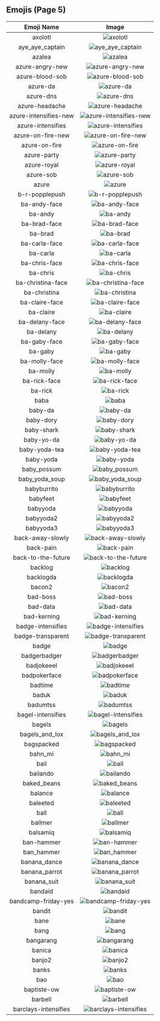 
  ## Emojis (Page 5)
  |Emoji Name|Image|
  | :-: | :-: |
  |axolotl| ![axolotl](/emojis/hashicorp/axolotl.png)|
  |aye_aye_captain| ![aye_aye_captain](/emojis/hashicorp/aye_aye_captain.jpg)|
  |azalea| ![azalea](/emojis/hashicorp/azalea.png)|
  |azure-angry-new| ![azure-angry-new](/emojis/hashicorp/azure-angry-new.gif)|
  |azure-blood-sob| ![azure-blood-sob](/emojis/hashicorp/azure-blood-sob.png)|
  |azure-da| ![azure-da](/emojis/hashicorp/azure-da.png)|
  |azure-dns| ![azure-dns](/emojis/hashicorp/azure-dns.png)|
  |azure-headache| ![azure-headache](/emojis/hashicorp/azure-headache.png)|
  |azure-intensifies-new| ![azure-intensifies-new](/emojis/hashicorp/azure-intensifies-new.gif)|
  |azure-intensifies| ![azure-intensifies](/emojis/hashicorp/azure-intensifies.gif)|
  |azure-on-fire-new| ![azure-on-fire-new](/emojis/hashicorp/azure-on-fire-new.gif)|
  |azure-on-fire| ![azure-on-fire](/emojis/hashicorp/azure-on-fire.gif)|
  |azure-party| ![azure-party](/emojis/hashicorp/azure-party.gif)|
  |azure-royal| ![azure-royal](/emojis/hashicorp/azure-royal.png)|
  |azure-sob| ![azure-sob](/emojis/hashicorp/azure-sob.png)|
  |azure| ![azure](/emojis/hashicorp/azure.png)|
  |b-r-popplepush| ![b-r-popplepush](/emojis/hashicorp/b-r-popplepush.png)|
  |ba-andy-face| ![ba-andy-face](/emojis/hashicorp/ba-andy-face.png)|
  |ba-andy| ![ba-andy](/emojis/hashicorp/ba-andy.png)|
  |ba-brad-face| ![ba-brad-face](/emojis/hashicorp/ba-brad-face.png)|
  |ba-brad| ![ba-brad](/emojis/hashicorp/ba-brad.png)|
  |ba-carla-face| ![ba-carla-face](/emojis/hashicorp/ba-carla-face.png)|
  |ba-carla| ![ba-carla](/emojis/hashicorp/ba-carla.png)|
  |ba-chris-face| ![ba-chris-face](/emojis/hashicorp/ba-chris-face.png)|
  |ba-chris| ![ba-chris](/emojis/hashicorp/ba-chris.png)|
  |ba-christina-face| ![ba-christina-face](/emojis/hashicorp/ba-christina-face.png)|
  |ba-christina| ![ba-christina](/emojis/hashicorp/ba-christina.png)|
  |ba-claire-face| ![ba-claire-face](/emojis/hashicorp/ba-claire-face.png)|
  |ba-claire| ![ba-claire](/emojis/hashicorp/ba-claire.png)|
  |ba-delany-face| ![ba-delany-face](/emojis/hashicorp/ba-delany-face.png)|
  |ba-delany| ![ba-delany](/emojis/hashicorp/ba-delany.png)|
  |ba-gaby-face| ![ba-gaby-face](/emojis/hashicorp/ba-gaby-face.png)|
  |ba-gaby| ![ba-gaby](/emojis/hashicorp/ba-gaby.png)|
  |ba-molly-face| ![ba-molly-face](/emojis/hashicorp/ba-molly-face.png)|
  |ba-molly| ![ba-molly](/emojis/hashicorp/ba-molly.png)|
  |ba-rick-face| ![ba-rick-face](/emojis/hashicorp/ba-rick-face.png)|
  |ba-rick| ![ba-rick](/emojis/hashicorp/ba-rick.png)|
  |baba| ![baba](/emojis/hashicorp/baba.png)|
  |baby-da| ![baby-da](/emojis/hashicorp/baby-da.png)|
  |baby-dory| ![baby-dory](/emojis/hashicorp/baby-dory.png)|
  |baby-shark| ![baby-shark](/emojis/hashicorp/baby-shark.png)|
  |baby-yo-da| ![baby-yo-da](/emojis/hashicorp/baby-yo-da.png)|
  |baby-yoda-tea| ![baby-yoda-tea](/emojis/hashicorp/baby-yoda-tea.png)|
  |baby-yoda| ![baby-yoda](/emojis/hashicorp/baby-yoda.png)|
  |baby_possum| ![baby_possum](/emojis/hashicorp/baby_possum.png)|
  |baby_yoda_soup| ![baby_yoda_soup](/emojis/hashicorp/baby_yoda_soup.gif)|
  |babyburrito| ![babyburrito](/emojis/hashicorp/babyburrito.jpg)|
  |babyfeet| ![babyfeet](/emojis/hashicorp/babyfeet.png)|
  |babyyoda| ![babyyoda](/emojis/hashicorp/babyyoda.png)|
  |babyyoda2| ![babyyoda2](/emojis/hashicorp/babyyoda2.png)|
  |babyyoda3| ![babyyoda3](/emojis/hashicorp/babyyoda3.jpg)|
  |back-away-slowly| ![back-away-slowly](/emojis/hashicorp/back-away-slowly.gif)|
  |back-pain| ![back-pain](/emojis/hashicorp/back-pain.png)|
  |back-to-the-future| ![back-to-the-future](/emojis/hashicorp/back-to-the-future.png)|
  |backlog| ![backlog](/emojis/hashicorp/backlog.png)|
  |backlogda| ![backlogda](/emojis/hashicorp/backlogda.png)|
  |bacon2| ![bacon2](/emojis/hashicorp/bacon2.png)|
  |bad-boss| ![bad-boss](/emojis/hashicorp/bad-boss.png)|
  |bad-data| ![bad-data](/emojis/hashicorp/bad-data.jpg)|
  |bad-kerning| ![bad-kerning](/emojis/hashicorp/bad-kerning.png)|
  |badge-intensifies| ![badge-intensifies](/emojis/hashicorp/badge-intensifies.gif)|
  |badge-transparent| ![badge-transparent](/emojis/hashicorp/badge-transparent.png)|
  |badge| ![badge](/emojis/hashicorp/badge.png)|
  |badgerbadger| ![badgerbadger](/emojis/hashicorp/badgerbadger.gif)|
  |badjokeeel| ![badjokeeel](/emojis/hashicorp/badjokeeel.png)|
  |badpokerface| ![badpokerface](/emojis/hashicorp/badpokerface.png)|
  |badtime| ![badtime](/emojis/hashicorp/badtime.png)|
  |baduk| ![baduk](/emojis/hashicorp/baduk.png)|
  |badumtss| ![badumtss](/emojis/hashicorp/badumtss.png)|
  |bagel-intensifies| ![bagel-intensifies](/emojis/hashicorp/bagel-intensifies.gif)|
  |bagels| ![bagels](/emojis/hashicorp/bagels.jpg)|
  |bagels_and_lox| ![bagels_and_lox](/emojis/hashicorp/bagels_and_lox.jpg)|
  |bagspacked| ![bagspacked](/emojis/hashicorp/bagspacked.png)|
  |bahn_mi| ![bahn_mi](/emojis/hashicorp/bahn_mi.png)|
  |bail| ![bail](/emojis/hashicorp/bail.png)|
  |bailando| ![bailando](/emojis/hashicorp/bailando.gif)|
  |baked_beans| ![baked_beans](/emojis/hashicorp/baked_beans.png)|
  |balance| ![balance](/emojis/hashicorp/balance.png)|
  |baleeted| ![baleeted](/emojis/hashicorp/baleeted.png)|
  |ball| ![ball](/emojis/hashicorp/ball.png)|
  |ballmer| ![ballmer](/emojis/hashicorp/ballmer.png)|
  |balsamiq| ![balsamiq](/emojis/hashicorp/balsamiq.png)|
  |ban-hammer| ![ban-hammer](/emojis/hashicorp/ban-hammer.png)|
  |ban_hammer| ![ban_hammer](/emojis/hashicorp/ban_hammer.png)|
  |banana_dance| ![banana_dance](/emojis/hashicorp/banana_dance.gif)|
  |banana_parrot| ![banana_parrot](/emojis/hashicorp/banana_parrot.gif)|
  |banana_suit| ![banana_suit](/emojis/hashicorp/banana_suit.png)|
  |bandaid| ![bandaid](/emojis/hashicorp/bandaid.jpg)|
  |bandcamp-friday-yes| ![bandcamp-friday-yes](/emojis/hashicorp/bandcamp-friday-yes.gif)|
  |bandit| ![bandit](/emojis/hashicorp/bandit.gif)|
  |bane| ![bane](/emojis/hashicorp/bane.png)|
  |bang| ![bang](/emojis/hashicorp/bang.gif)|
  |bangarang| ![bangarang](/emojis/hashicorp/bangarang.png)|
  |banica| ![banica](/emojis/hashicorp/banica.jpg)|
  |banjo2| ![banjo2](/emojis/hashicorp/banjo2.jpg)|
  |banks| ![banks](/emojis/hashicorp/banks.png)|
  |bao| ![bao](/emojis/hashicorp/bao.png)|
  |baptiste-ow| ![baptiste-ow](/emojis/hashicorp/baptiste-ow.png)|
  |barbell| ![barbell](/emojis/hashicorp/barbell.png)|
  |barclays-intensifies| ![barclays-intensifies](/emojis/hashicorp/barclays-intensifies.gif)|
  